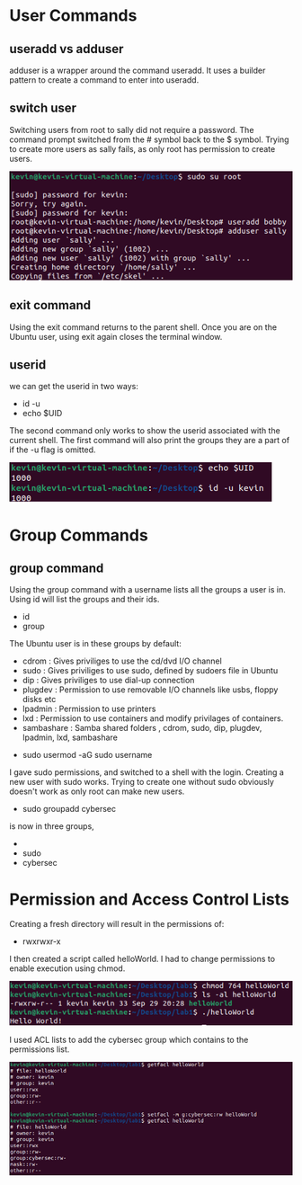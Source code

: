 # User Commands

## useradd vs adduser

adduser is a wrapper around the command useradd. It uses a builder pattern to create a command to enter into useradd.

## switch user

Switching users from root to sally did not require a password. The command prompt switched from the # symbol back to the $ symbol.
Trying to create more users as sally fails, as only root has permission to create users.

![Shell output for useradd command](resources/experiment_1/userAdd1.png)

## exit command

Using the exit command returns to the parent shell. Once you are on the Ubuntu user, using exit again closes the terminal window.

## userid

we can get the userid in two ways:
* id -u <user>
* echo $UID

The second command only works to show the userid associated with the current shell.
The first command will also print the groups they are a part of if the -u flag is omitted.

![Using id -u to show groups](resources/experiment_1/uid1.png)

# Group Commands

## group command

Using the group command with a username lists all the groups a user is in. Using id will list the groups and their ids.
* id <user>
* group <user>

The Ubuntu user is in these groups by default:
- cdrom : Gives priviliges to use the cd/dvd I/O channel
- sudo : Gives priviliges to use sudo, defined by sudoers file in Ubuntu
- dip : Gives priviliges to use dial-up connection
- plugdev : Permission to use removable I/O channels like usbs, floppy disks etc
- lpadmin : Permission to use printers
- lxd : Permission to use containers and modify privilages of containers.
- sambashare : Samba shared folders
<user>, cdrom, sudo, dip, plugdev, lpadmin, lxd, sambashare

* sudo usermod -aG sudo username

I gave <newuser> sudo permissions, and switched to a shell with the <newuser> login. Creating a new user with sudo works.
Trying to create one without sudo obviously doesn't work as only root can make new users.

* sudo groupadd cybersec

<newuser> is now in three groups,
- <newuser>
- sudo
- cybersec

# Permission and Access Control Lists

Creating a fresh directory will result in the permissions of:

- rwxrwxr-x

I then created a script called helloWorld. I had to change permissions to enable execution using chmod.

![Shell output for adding execution perms to a file](resources/experiment_1/chmod1.png)

I used ACL lists to add the cybersec group which contains <newuser> to the permissions list.

![Shell output while using ACL list to add a group to permissions list](resources/experiment_1/acl1.png)